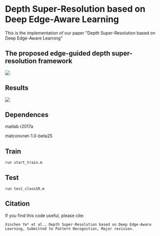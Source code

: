# Depth Super-Resolution based on Deep Edge-Aware Learning

This is the implementation of our paper "Depth Super-Resolution based on Deep Edge-Aware Learning"
## The proposed edge-guided depth super-resolution framework
![](https://github.com/Sunbaoli/DSR/blob/master/code/fig2.png)

## Results
![](https://github.com/Sunbaoli/DSR/blob/master/code/fig1.png)

## Dependences

matlab r2017a

matconvnet-1.0-beta25

## Train
` run start_train.m `

## Test
` run test_classSR.m `

## Citation 
If you find this code useful, please cite:

` Xinchen Ye* et al., Depth Super-Resolution based on Deep Edge-Aware Learning, Submitted to Pattern Recognition, Major revision. `


